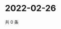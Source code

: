# 2022-02-26

共 0 条

<!-- BEGIN WEIBO -->
<!-- 最后更新时间 Sat Feb 26 2022 22:09:28 GMT+0800 (China Standard Time) -->

<!-- END WEIBO -->

